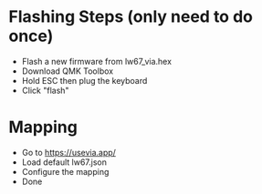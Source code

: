 # Flashing Steps (only need to do once)
- Flash a new firmware from lw67_via.hex
- Download QMK Toolbox
- Hold ESC then plug the keyboard
- Click "flash"

# Mapping
- Go to https://usevia.app/
- Load default lw67.json
- Configure the mapping
- Done

